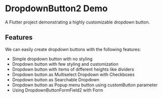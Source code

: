 # DropdownButton2 Demo

A Flutter project demonstrating a highly customizable dropdown button.

## Features

We can easily create dropdown buttons with the following features:

* Simple dropdown button with no styling
* Dropdown button with few styling and customization
* Dropdown button with items of different heights like dividers
* Dropdown button as Multiselect Dropdown with Checkboxes
* Dropdown button as Searchable Dropdown
* Dropdown button as Popup menu button using customButton parameter
* Using DropdownButtonFormField2 with Form